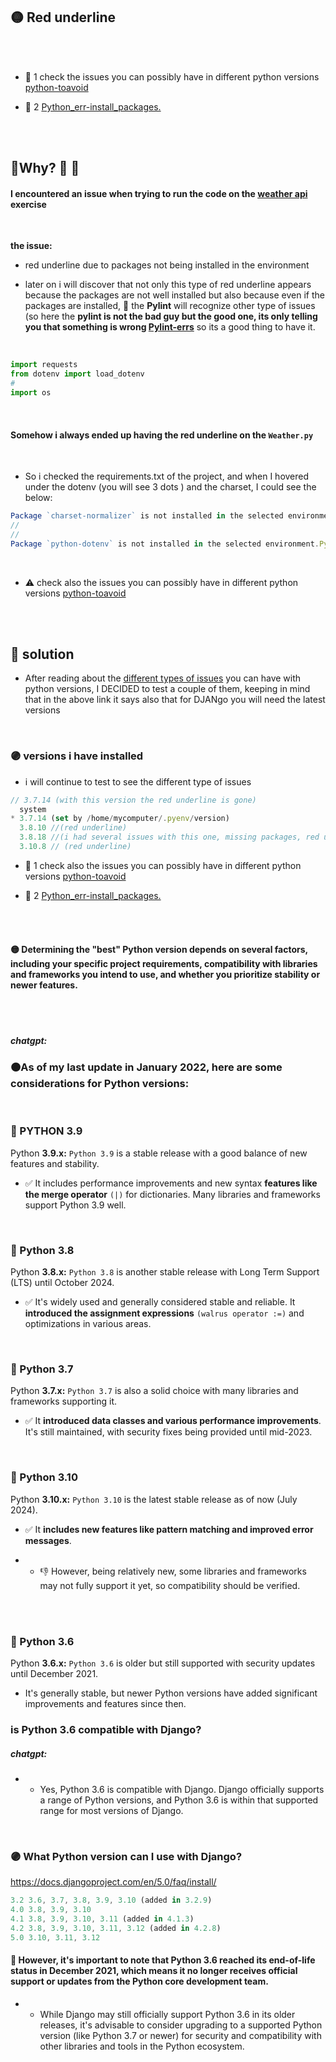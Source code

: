 ## 🟡 Red underline

<br>
<br>


 - 🔴 1 check  the issues you can possibly have in different python versions [python-toavoid](./z_PYENV_versions-python-toavoid.md)


-  🔴 2 [Python_err-install_packages.](z_Python_err-install_packages.md)

<br>


<br>

## 🧶Why? 🧶 🧶

#### I encountered an issue when trying to run the code on the  [weather api](./z_weather-API.md) exercise

<br>

 **the issue:**

 - red underline due to packages not being installed in the environment

 -  later on i will discover that not only this type of red underline appears because the packages are not well installed but also because even if the packages are installed, 🔴 the **Pylint** will recognize other type of issues (so here the **pylint is not the bad guy but the good one, its only telling you that something is wrong [Pylint-errs](./z_PYlint-errs.md)** so its a good thing to have it.

<br>




```python
import requests
from dotenv import load_dotenv
#
import os
```

<br>

#### Somehow i always ended up having the red underline on the `Weather.py`

<br>

- So i checked the requirements.txt of the project, and when I hovered under the dotenv (you will see 3 dots ) and the charset, I could see the below:

```javascript
Package `charset-normalizer` is not installed in the selected environment.Python-InstalledPackagesCheckernot-installed
//
//
Package `python-dotenv` is not installed in the selected environment.Python-InstalledPackagesCheckernot-installed

```
<br>

 - ⚠️ check also the issues you can possibly have in different python versions [python-toavoid](./z_PYENV_versions-python-toavoid.md)



<br>
<br>

## 🌈 solution

- After reading about the [different types of issues](./z_PYENV_versions-python-toavoid.md) you can have with python versions, I DECIDED to test a couple of them, keeping in mind that in the above link it says also that for DJANgo you will need the latest  versions


<br>


### 🟣 versions i have installed

- i will continue to test to see the different type of issues

```javascript
// 3.7.14 (with this version the red underline is gone)
  system
* 3.7.14 (set by /home/mycomputer/.pyenv/version)
  3.8.10 //(red underline)
  3.8.18 //(i had several issues with this one, missing packages, red underline)
  3.10.8 // (red underline)

```

 - 🔴 1 check also the issues you can possibly have in different python versions [python-toavoid](./z_PYENV_versions-python-toavoid.md)


-  🔴 2 [Python_err-install_packages.](z_Python_err-install_packages.md)

<br>
<br>


#### 🟡 Determining the "best" Python version depends on several factors, including your specific project requirements, compatibility with libraries and frameworks you intend to use, and whether you prioritize stability or newer features.

<br>
<br>

##### chatgpt:

### 🟠As of my last update in January 2022, here are some considerations for Python versions:

<br>

### 🔸 PYTHON 3.9

Python **3.9.x:** `Python 3.9` is a stable release with a good balance of new features and stability.

- ✅ It includes performance improvements and new syntax **features like the merge operator** `(|)` for dictionaries. Many libraries and frameworks support Python 3.9 well.


<br>

### 🔸 Python 3.8

Python **3.8.x:** `Python 3.8` is another stable release with Long Term Support (LTS) until October 2024.

- ✅ It's widely used and generally considered stable and reliable. It **introduced the assignment expressions** `(walrus operator :=)` and optimizations in various areas.

<br>


### 🔸 Python 3.7

Python **3.7.x:** `Python 3.7` is also a solid choice with many libraries and frameworks supporting it.

- ✅ It **introduced data classes and various performance improvements**. It's still maintained, with security fixes being provided until mid-2023.

<br>

### 🔸 Python 3.10

Python **3.10.x:** `Python 3.10` is the latest stable release as of now (July 2024).

- ✅ It **includes new features like pattern matching and improved error messages**.

- - 👎 However, being relatively new, some libraries and frameworks may not fully support it yet, so compatibility should be verified.


<br>
<br>

### 🔸 Python 3.6

Python **3.6.x:** `Python 3.6` is older but still supported with security updates until December 2021.

-  It's generally stable, but newer Python versions have added significant improvements and features since then.

### is Python 3.6 compatible with Django?

##### chatgpt:

- - Yes, Python 3.6 is compatible with Django. Django officially supports a range of Python versions, and Python 3.6 is within that supported range for most versions of Django.


<br>

### 🟣 What Python version can I use with Django?

https://docs.djangoproject.com/en/5.0/faq/install/

```javascript
3.2	3.6, 3.7, 3.8, 3.9, 3.10 (added in 3.2.9)
4.0	3.8, 3.9, 3.10
4.1	3.8, 3.9, 3.10, 3.11 (added in 4.1.3)
4.2	3.8, 3.9, 3.10, 3.11, 3.12 (added in 4.2.8)
5.0	3.10, 3.11, 3.12
```

#### 🔴 However, it's important to note that Python 3.6 reached its end-of-life status in December 2021, which means it no longer receives official support or updates from the Python core development team.

- - While Django may still officially support Python 3.6 in its older releases, it's advisable to consider upgrading to a supported Python version (like Python 3.7 or newer) for security and compatibility with other libraries and tools in the Python ecosystem.